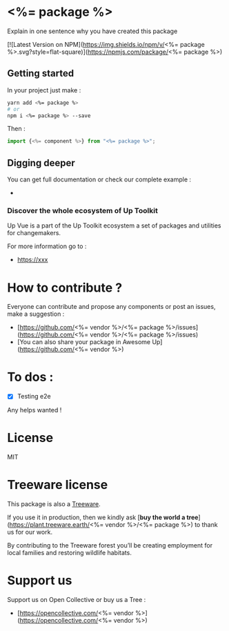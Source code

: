 # <%= package %>

Explain in one sentence why you have created this package

[![Latest Version on NPM](https://img.shields.io/npm/v/<%= package %>.svg?style=flat-square)](https://npmjs.com/package/<%= package %>)

## Getting started

In your project just make :

````bash
yarn add <%= package %> 
# or
npm i <%= package %> --save
````
Then :

````javascript
import {<%= component %>} from "<%= package %>";
````

## Digging deeper

You can get full documentation or check our complete example :

- 

### Discover the whole ecosystem of Up Toolkit

Up Vue is a part of the Up Toolkit ecosystem a set of packages and utilities for changemakers.

For more information go to :

- [https://xxx](https://xxx)

# How to contribute ?

Everyone can contribute and propose any components or post an issues, make a suggestion :

- [https://github.com/<%= vendor %>/<%= package %>/issues](https://github.com/<%= vendor %>/<%= package %>/issues)
- [You can also share your package in Awesome Up](https://github.com/<%= vendor %>)

# To dos :

- [x] Testing e2e

Any helps wanted !

# License

MIT

# Treeware license

This package is also a [Treeware](https://treeware.earth).

If you use it in production, then we kindly ask [**buy the world a tree**](https://plant.treeware.earth/<%= vendor %>/<%= package %>) to thank us for our work.

By contributing to the Treeware forest you’ll be creating employment for local families and restoring wildlife habitats.

# Support us

Support us on Open Collective or buy us a Tree :

- [https://opencollective.com/<%= vendor %>](https://opencollective.com/<%= vendor %>)

